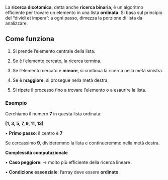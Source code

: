 La **ricerca dicotomica**, detta anche **ricerca binaria**, è un algoritmo efficiente per trovare un elemento in una lista **ordinata**. Si basa sul principio del “dividi et impera”: a ogni passo, dimezza la porzione di lista da analizzare.

## Come funziona

1. Si prende l’elemento centrale della lista.

2. Se è l’elemento cercato, la ricerca termina.

3. Se l’elemento cercato è **minore**, si continua la ricerca nella metà sinistra.

4. Se è **maggiore**, si prosegue nella metà destra.

5. Si ripete il processo fino a trovare l’elemento o a esaurire la lista.

  
### Esempio


Cerchiamo il numero **7** in questa lista ordinata:

**[1, 3, 5, 7, 9, 11, 13]**

• **Primo passo**: il centro è **7** 

Se cercassimo **9**, divideremmo la lista e continueremmo nella metà destra.

**Complessità computazionale**

• **Caso peggiore**: → molto più efficiente della ricerca lineare .

• **Condizione essenziale**: l’array deve essere **ordinato**.
